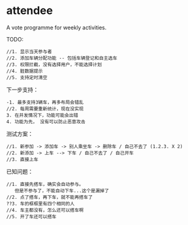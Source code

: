 attendee
========

A vote programme for weekly activities.

TODO:

	//1. 显示当天参与者
	//2. 添加车辆分配功能 -- 包括车辆登记和自主选车
	//3. 权限拦截，没有选择用户，不能选择计划
	//4. 脏数据提示
	//5. 支持定时清空


下一步支持：

	-1. 最多支持3辆车，再多布局会错乱
	//2. 每周需要重新统计，现在没实现
	3. 在并发情况下，功能可能会出错
	4. 功能为先， 没有可以防止恶意攻击

测试方案：

	//1. 新参加 -> 添加车 -> 别人乘坐车 -> 删除车 / 自己不去了 (1.2.3. X 2)
	//2. 新添加 -> 上车 --> 下车 / 自己不去了 / 自己开车
	//3. 直接上车

已知问题：

	//1. 直接先搭车，确实会自动参与。
	   但是不参与了，不能自动下车...这个是漏掉了
	//2. 点了搭车，再下车，就不能再搭车了
	??3. 车的框框里有四个相同的人
	//4. 车主都没有，怎么还可以搭车啊
	//5. 开了车还可以搭车